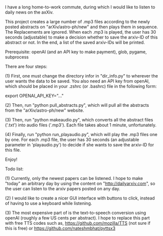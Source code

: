 I have a long home-to-work commute, during which I would like to listen to daily news on the axXiv.

This project creates a large number of .mp3 files according to the newly posted abstracts on "arXiv/astro-ph/new" and then plays them in sequence. The Replacements are ignored. When each .mp3 is played, the user has 30 seconds (adjustable) to make a decision whether to save the arxiv-ID of this abstract or not. In the end, a list of the saved arxiv-IDs will be printed.

Prerequisite: openAI (and an API key to make payment), glob, pygame, subprocess

There are four steps:

(1) First, one must change the directory infor in "dir_info.py" to wherever the user wants the data to be saved. You also need an API key from openAI, which should be placed in your .zshrc (or .bashrc) file in the following form:

export OPENAI_API_KEY="..."

(2) Then, run "python pull_abstracts.py", which will pull all the abstracts from the "arXiv/astro-ph/new" website.

(3) Then, run "python makeaudio.py", which converts all the abstract files ('.txt') into audio files ('.mp3'). Each file takes about 1 minute, unfortunately.

(4) Finally, run "python run_playaudio.py", which will play the .mp3 files one by one. For each .mp3 file, the user has 30 seconds (an adjustable parameter in 'playaudio.py') to decide if she wants to save the arxiv-ID for this file.

Enjoy!

Todo list:

(1) Currently, only the newest papers can be listened. I hope to make "today" an arbitrary day by using the content on "http://dailyarxiv.com", so the user can listen to the arxiv papers posted on any day.

(2) I would like to create a nicer GUI interface with buttons to click, instead of having to use a keyboard while listening.

(3) The most expensive part of is the text-to-speech conversion using openAI (roughly a few US cents per abstract). I hope to replace this part with free TTS codes such as, https://github.com/mozilla/TTS (not sure if this is free) or https://github.com/nateshmbhat/pyttsx3